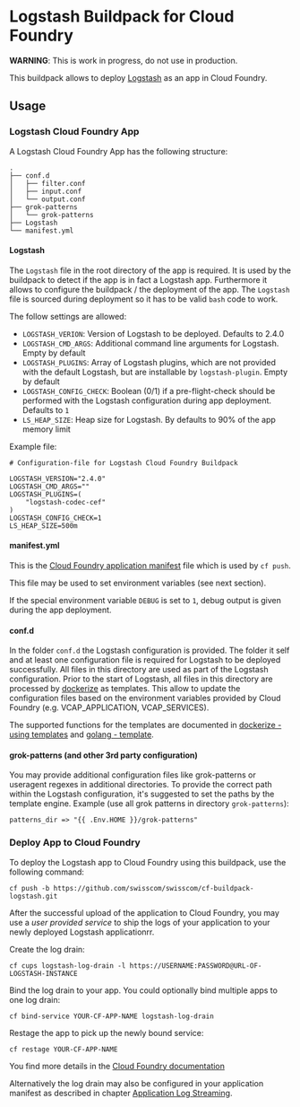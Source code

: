 # Logstash Buildpack for Cloud Foundry

**WARNING**: This is work in progress, do not use in production.

This buildpack allows to deploy [Logstash](https://www.elastic.co/products/logstash) as an app in Cloud Foundry.

## Usage

### Logstash Cloud Foundry App

A Logstash Cloud Foundry App has the following structure:

```
.
├── conf.d
│   ├── filter.conf
│   ├── input.conf
│   └── output.conf
├── grok-patterns
│   └── grok-patterns
├── Logstash
└── manifest.yml
```

#### Logstash

The `Logstash` file in the root directory of the app is required. It is used by the buildpack to detect if the app is in fact a 
Logstash app. Furthermore it allows to configure the buildpack / the deployment of the app. The `Logstash` file is sourced during deployment
so it has to be valid `bash` code to work.

The follow settings are allowed:

* `LOGSTASH_VERION`: Version of Logstash to be deployed. Defaults to 2.4.0
* `LOGSTASH_CMD_ARGS`: Additional command line arguments for Logstash. Empty by default
* `LOGSTASH_PLUGINS`: Array of Logstash plugins, which are not provided with the default Logstash, but are installable by `logstash-plugin`. Empty by default
* `LOGSTASH_CONFIG_CHECK`: Boolean (0/1) if a pre-flight-check should be performed with the Logstash configuration during app deployment. Defaults to `1`
* `LS_HEAP_SIZE`: Heap size for Logstash. By defaults to 90% of the app memory limit

Example file:

```
# Configuration-file for Logstash Cloud Foundry Buildpack

LOGSTASH_VERSION="2.4.0"
LOGSTASH_CMD_ARGS=""
LOGSTASH_PLUGINS=(
	"logstash-codec-cef"
)
LOGSTASH_CONFIG_CHECK=1
LS_HEAP_SIZE=500m
```

#### manifest.yml

This is the [Cloud Foundry application manifest](https://docs.cloudfoundry.org/devguide/deploy-apps/manifest.html) file which is used by `cf push`.

This file may be used to set environment variables (see next section).

If the special environment variable `DEBUG` is set to `1`, debug output is given during the app deployment.

#### conf.d

In the folder `conf.d` the Logstash configuration is provided. The folder it self and at least one configuration file is required for Logstash
to be deployed successfully. All files in this directory are used as part of the Logstash configuration.
Prior to the start of Logstash, all files in this directory are processed by [dockerize](https://github.com/jwilder/dockerize) as templates.
This allow to update the configuration files based on the environment variables provided by Cloud Foundry (e.g. VCAP_APPLICATION, VCAP_SERVICES).

The supported functions for the templates are documented in [dockerize - using templates](https://github.com/jwilder/dockerize/blob/master/README.md#using-templates) 
and [golang - template](https://golang.org/pkg/text/template/).

#### grok-patterns (and other 3rd party configuration)

You may provide additional configuration files like grok-patterns or useragent regexes in additional directories. To provide the correct path within the Logstash
configuration, it's suggested to set the paths by the template engine. Example (use all grok patterns in directory `grok-patterns`):

```
patterns_dir => "{{ .Env.HOME }}/grok-patterns"
```

### Deploy App to Cloud Foundry

To deploy the Logstash app to Cloud Foundry using this buildpack, use the following command:

```
cf push -b https://github.com/swisscom/swisscom/cf-buildpack-logstash.git
```

After the successful upload of the application to Cloud Foundry, you may use a *user provided service* to ship the logs of your
application to your newly deployed Logstash applicationrr.

Create the log drain:

```
cf cups logstash-log-drain -l https://USERNAME:PASSWORD@URL-OF-LOGSTASH-INSTANCE
```

Bind the log drain to your app. You could optionally bind multiple apps to one log drain:

```
cf bind-service YOUR-CF-APP-NAME logstash-log-drain
```

Restage the app to pick up the newly bound service:

```
cf restage YOUR-CF-APP-NAME
```

You find more details in the [Cloud Foundry documentation](https://docs.cloudfoundry.org/devguide/services/log-management.html)

Alternatively the log drain may also be configured in your application manifest as described in chapter [Application Log Streaming](https://docs.cloudfoundry.org/services/app-log-streaming.html).

